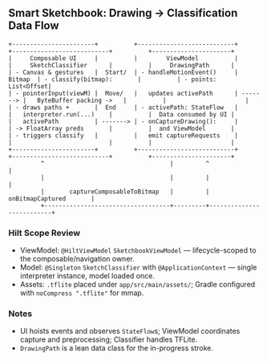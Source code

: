 ## Smart Sketchbook: Drawing → Classification Data Flow

```
+-----------------------+          +---------------------------+          +---------------------------+          +----------------------+
|     Composable UI     |          |        ViewModel          |          |     SketchClassifier      |          |     DrawingPath      |
| - Canvas & gestures   |  Start/  | - handleMotionEvent()     |  Bitmap  | - classify(bitmap):       |          | - points: List<Offset|
| - pointerInput(viewM) |  Move/   |   updates activePath      | -------> |   ByteBuffer packing ->   |          |                      |
| - draws paths +       |  End     | - activePath: StateFlow   |          |   interpreter.run(...)    |          |  Data consumed by UI |
|   activePath          | -------> | - onCaptureDrawing():     |          | -> FloatArray preds       |          |  and ViewModel       |
| - triggers classify   |          |   emit captureRequests    |          |                           |          |                      |
+-----------------------+          +---------------------------+          +---------------------------+          +----------------------+
         ^                                   |         ^                          |
         |                                   |         |                          |
         |       captureComposableToBitmap   |         |   onBitmapCaptured       |
         +-----------------------------------+---------+--------------------------+
```

### Hilt Scope Review
- ViewModel: `@HiltViewModel` `SketchbookViewModel` — lifecycle-scoped to the composable/navigation owner.
- Model: `@Singleton` `SketchClassifier` with `@ApplicationContext` — single interpreter instance, model loaded once.
- Assets: `.tflite` placed under `app/src/main/assets/`; Gradle configured with `noCompress ".tflite"` for mmap.

### Notes
- UI hoists events and observes `StateFlow`s; ViewModel coordinates capture and preprocessing; Classifier handles TFLite.
- `DrawingPath` is a lean data class for the in-progress stroke.


